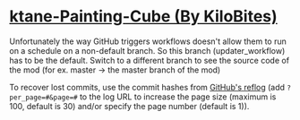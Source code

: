 # [ktane-Painting-Cube (By KiloBites)](https://github.com/KiloBites/ktane-Painting-Cube)

Unfortunately the way GitHub triggers workflows doesn't allow them to run on a schedule on a non-default branch. So this branch (updater_workflow) has to be the default. Switch to a different branch to see the source code of the mod (for ex. master -> the master branch of the mod)

To recover lost commits, use the commit hashes from [GitHub's reflog](https://api.github.com/repos/KtaneModules/ktane-Painting-Cube-KiloBites/events) (add `?per_page=#&page=#` to the log URL to increase the page size (maximum is 100, default is 30) and/or specify the page number (default is 1)).

